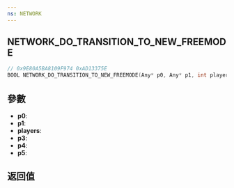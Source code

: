 ```yaml
---
ns: NETWORK
---
```

## NETWORK_DO_TRANSITION_TO_NEW_FREEMODE

```c
// 0x9E80A5BA8109F974 0xAD13375E
BOOL NETWORK_DO_TRANSITION_TO_NEW_FREEMODE(Any* p0, Any* p1, int players, BOOL p3, BOOL p4, BOOL p5);
```


## 參數
* **p0**: 
* **p1**: 
* **players**: 
* **p3**: 
* **p4**: 
* **p5**: 

## 返回值
